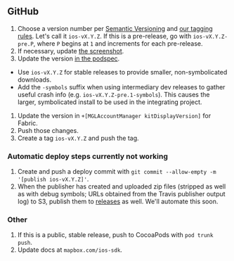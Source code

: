 ## GitHub

1. Choose a version number per [Semantic Versioning](http://semver.org/) and [our tagging rules](../Versions-and-tagging). Let's call it `ios-vX.Y.Z`. If this is a pre-release, go with `ios-vX.Y.Z-pre.P`, where `P` begins at `1` and increments for each pre-release. 
1. If necessary, update [the screenshot](https://github.com/mapbox/mapbox-gl-native/blob/master/ios/screenshot.png).
1. Update the version [in the podspec](https://github.com/mapbox/mapbox-gl-native/blob/master/ios/MapboxGL.podspec#L4). 
  - Use `ios-vX.Y.Z` for stable releases to provide smaller, non-symbolicated downloads. 
  - Add the `-symbols` suffix when using intermediary dev releases to gather useful crash info (e.g. `ios-vX.Y.Z-pre.1-symbols`). This causes the larger, symbolicated install to be used in the integrating project. 
1. Update the version in `+[MGLAccountManager kitDisplayVersion]` for Fabric. 
1. Push those changes.
1. Create a tag `ios-vX.Y.Z` and push the tag. 

### Automatic deploy steps currently not working

1. Create and push a deploy commit with `git commit --allow-empty -m '[publish ios-vX.Y.Z]'`. 
1. When the publisher has created and uploaded zip files (stripped as well as with debug symbols; URLs obtained from the Travis publisher output log) to S3, publish them to [releases](https://github.com/mapbox/mapbox-gl-native/releases/new) as well. We'll automate this soon. 

### Other

1. If this is a public, stable release, push to CocoaPods with `pod trunk push`.
1. Update docs at `mapbox.com/ios-sdk`. 